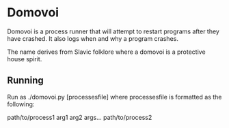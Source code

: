# Domovoi

Domovoi is a process runner that will attempt to restart programs after they have crashed. It also logs when and why a program crashes.

The name derives from Slavic folklore where a domovoi is a protective house spirit.

## Running

Run as ./domovoi.py [processesfile]
where processesfile is formatted as the following:

path/to/process1 arg1 arg2 args...
path/to/process2
